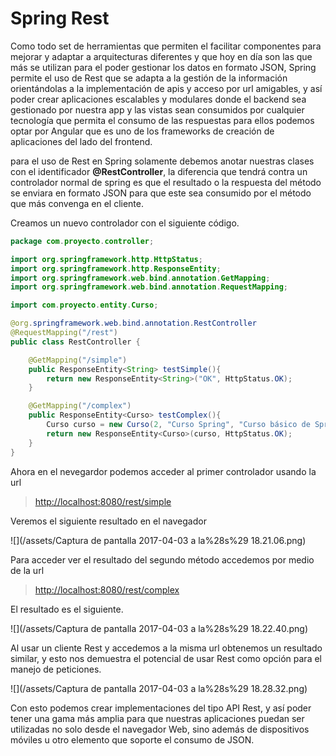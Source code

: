 # Spring Rest

Como todo set de herramientas que permiten el facilitar componentes para mejorar y adaptar a arquitecturas diferentes y que hoy en día son las que más se utilizan para el poder gestionar los datos en formato JSON, Spring permite el uso de Rest que se adapta a la gestión de la información orientándolas a la implementación de apis y acceso por url amigables, y así poder crear aplicaciones escalables y modulares donde el backend sea gestionado por nuestra app y las vistas sean consumidos por cualquier tecnología que permita el consumo de las respuestas para ellos podemos optar por Angular que es uno de los frameworks de creación de aplicaciones del lado del frontend.

para el uso de Rest en Spring solamente debemos anotar nuestras clases con el identificador **@RestController**, la diferencia que tendrá contra un controlador normal de spring es que el resultado o la respuesta del método se enviara en formato JSON para que este sea consumido por el método que más convenga en el cliente.

Creamos un nuevo controlador con el siguiente código.

```java
package com.proyecto.controller;

import org.springframework.http.HttpStatus;
import org.springframework.http.ResponseEntity;
import org.springframework.web.bind.annotation.GetMapping;
import org.springframework.web.bind.annotation.RequestMapping;

import com.proyecto.entity.Curso;

@org.springframework.web.bind.annotation.RestController
@RequestMapping("/rest")
public class RestController {

    @GetMapping("/simple")
    public ResponseEntity<String> testSimple(){
        return new ResponseEntity<String>("OK", HttpStatus.OK);
    }

    @GetMapping("/complex")
    public ResponseEntity<Curso> testComplex(){
        Curso curso = new Curso(2, "Curso Spring", "Curso básico de Spring", 100, 25);
        return new ResponseEntity<Curso>(curso, HttpStatus.OK);
    }
}
```

Ahora en el nevegardor podemos acceder al primer controlador usando la url

> [http://localhost:8080/rest/simple](http://localhost:8080/rest/simple)

Veremos el siguiente resultado en el navegador

![](/assets/Captura de pantalla 2017-04-03 a la%28s%29 18.21.06.png)

Para acceder ver el resultado del segundo método accedemos por medio de la url

> [http://localhost:8080/rest/complex](http://localhost:8080/rest/complex)

El resultado es el siguiente.

![](/assets/Captura de pantalla 2017-04-03 a la%28s%29 18.22.40.png)

Al usar un cliente Rest y accedemos a la misma url obtenemos un resultado similar, y esto nos demuestra el potencial de usar Rest como opción para el manejo de peticiones.

![](/assets/Captura de pantalla 2017-04-03 a la%28s%29 18.28.32.png)

Con esto podemos crear implementaciones del tipo API Rest, y así poder tener una gama más amplia para que nuestras aplicaciones puedan ser utilizadas no solo desde el navegador Web, sino además de dispositivos móviles u otro elemento que soporte el consumo de JSON.

